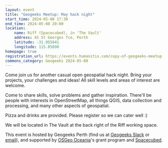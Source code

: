 ```yaml
---
layout: event
title: "Geogeeks Meetup: May hack night"
start_time: 2024-05-08 17:30
end_time: 2024-05-08 20:00
location:
    name: Riff (Spacecubed), in 'The Vault'
    address: 45 St Georges Tce, Perth
    latitude: -31.955841
    longitude: 115.85898
homepage: true
registration_url: https://events.humanitix.com/copy-of-geogeeks-meetup-february-hack-night
commons_category: Geogeeks 2024-05-08
---
```


Come join us for another casual open geospatial hack night. Bring your projects, your challenges and ideas!
All skill levels and areas of interest are welcome.

Come to share skills, solve problems and gather inspiration.
There'll be people with interests in OpenStreetMap, all things QGIS, data collection and processing,
and many other aspects of geospatial.

Pizza and drinks are provided. Please register so we can cater well :)

We will be located in The Vault at the back right of the Riff working space.

This event is hosted by Geogeeks Perth (find us at [Geogeeks Slack](https://join.slack.com/t/geogeeks/shared_invite/zt-13fnotoqb-YkyMTmvwZEB_nDUis_30hw)
or [email](mailto:geogeeks.perth@gmail.com)),
and supported by [OSGeo Oceania](https://osgeo-oceania.org)'s grant program and [Spacecubed](https://spacecubed.com).
